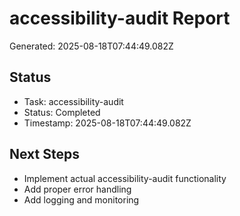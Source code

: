 # accessibility-audit Report

Generated: 2025-08-18T07:44:49.082Z

## Status
- Task: accessibility-audit
- Status: Completed
- Timestamp: 2025-08-18T07:44:49.082Z

## Next Steps
- Implement actual accessibility-audit functionality
- Add proper error handling
- Add logging and monitoring
